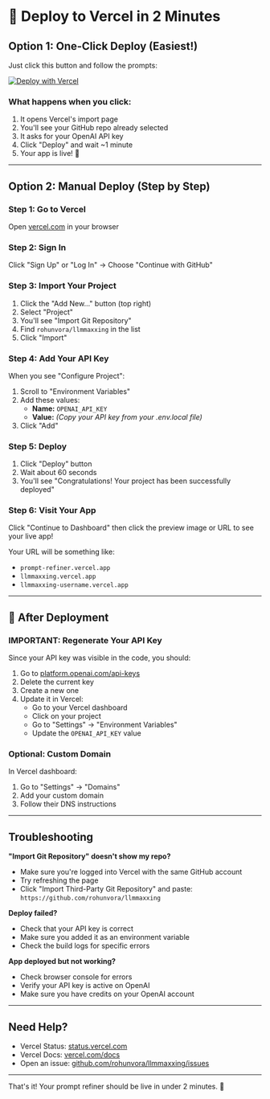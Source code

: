 # 🚀 Deploy to Vercel in 2 Minutes

## Option 1: One-Click Deploy (Easiest!)

Just click this button and follow the prompts:

[![Deploy with Vercel](https://vercel.com/button)](https://vercel.com/new/clone?repository-url=https%3A%2F%2Fgithub.com%2Frohunvora%2Fllmmaxxing&env=OPENAI_API_KEY&envDescription=Your%20OpenAI%20API%20key%20from%20.env.local&project-name=prompt-refiner&repository-name=prompt-refiner)

### What happens when you click:
1. It opens Vercel's import page
2. You'll see your GitHub repo already selected
3. It asks for your OpenAI API key
4. Click "Deploy" and wait ~1 minute
5. Your app is live! 🎉

---

## Option 2: Manual Deploy (Step by Step)

### Step 1: Go to Vercel
Open [vercel.com](https://vercel.com) in your browser

### Step 2: Sign In
Click "Sign Up" or "Log In" → Choose "Continue with GitHub"

### Step 3: Import Your Project
1. Click the "Add New..." button (top right)
2. Select "Project"
3. You'll see "Import Git Repository"
4. Find `rohunvora/llmmaxxing` in the list
5. Click "Import"

### Step 4: Add Your API Key
When you see "Configure Project":

1. Scroll to "Environment Variables"
2. Add these values:
   - **Name:** `OPENAI_API_KEY`
   - **Value:** *(Copy your API key from your .env.local file)*
3. Click "Add"

### Step 5: Deploy
1. Click "Deploy" button
2. Wait about 60 seconds
3. You'll see "Congratulations! Your project has been successfully deployed"

### Step 6: Visit Your App
Click "Continue to Dashboard" then click the preview image or URL to see your live app!

Your URL will be something like:
- `prompt-refiner.vercel.app`
- `llmmaxxing.vercel.app` 
- `llmmaxxing-username.vercel.app`

---

## 🚨 After Deployment

### IMPORTANT: Regenerate Your API Key
Since your API key was visible in the code, you should:

1. Go to [platform.openai.com/api-keys](https://platform.openai.com/api-keys)
2. Delete the current key
3. Create a new one
4. Update it in Vercel:
   - Go to your Vercel dashboard
   - Click on your project
   - Go to "Settings" → "Environment Variables"
   - Update the `OPENAI_API_KEY` value

### Optional: Custom Domain
In Vercel dashboard:
1. Go to "Settings" → "Domains"
2. Add your custom domain
3. Follow their DNS instructions

---

## Troubleshooting

**"Import Git Repository" doesn't show my repo?**
- Make sure you're logged into Vercel with the same GitHub account
- Try refreshing the page
- Click "Import Third-Party Git Repository" and paste: `https://github.com/rohunvora/llmmaxxing`

**Deploy failed?**
- Check that your API key is correct
- Make sure you added it as an environment variable
- Check the build logs for specific errors

**App deployed but not working?**
- Check browser console for errors
- Verify your API key is active on OpenAI
- Make sure you have credits on your OpenAI account

---

## Need Help?

- Vercel Status: [status.vercel.com](https://status.vercel.com)
- Vercel Docs: [vercel.com/docs](https://vercel.com/docs)
- Open an issue: [github.com/rohunvora/llmmaxxing/issues](https://github.com/rohunvora/llmmaxxing/issues)

---

That's it! Your prompt refiner should be live in under 2 minutes. 🚀